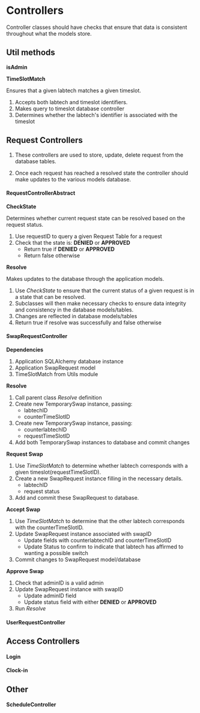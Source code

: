 # Controllers

Controller classes should have checks that ensure that data is consistent
throughout what the models store.

## Util methods

**isAdmin**

**TimeSlotMatch**

Ensures that a given labtech matches a given timeslot.

1. Accepts both labtech and timeslot identifiers.
2. Makes query to timeslot database controller
3. Determines whether the labtech's identifier is associated with the timeslot

## Request Controllers

1. These controllers are used to store, update, delete request from the database
   tables.

2. Once each request has reached a resolved state the controller should make
   updates to the various models database.

#### RequestControllerAbstract

**CheckState**

Determines whether current request state can be resolved based on the request
status.

1. Use requestID to query a given Request Table for a request
2. Check that the state is: **DENIED** or **APPROVED**
    * Return true if **DENIED** or **APPROVED**
    * Return false otherwise

**Resolve**

Makes updates to the database through the application models.

1. Use *CheckState* to ensure that the current status of a given request is in a
   state that can be resolved.
2. Subclasses will then make necessary checks to ensure data integrity and
   consistency in the database models/tables.
3. Changes are reflected in database models/tables
4. Return true if resolve was successfully and false otherwise

#### SwapRequestController

**Dependencies**

1. Application SQLAlchemy database instance
2. Application SwapRequest model
3. TimeSlotMatch from Utils module

**Resolve**

1. Call parent class *Resolve* definition
2. Create new TemporarySwap instance, passing:
    * labtechID
    * counterTimeSlotID
3. Create new TemporarySwap instance, passing:
    * counterlabtechID
    * requestTimeSlotID
4. Add both TemporarySwap instances to database and commit changes

**Request Swap**

1. Use *TimeSlotMatch* to determine whether labtech corresponds with a given
   timeslot(requestTimeSlotID).
2. Create a new SwapRequest instance filling in the necessary details.
    - labtechID
    - request status
3. Add and commit these SwapRequest to database.

**Accept Swap**

1. Use *TimeSlotMatch* to determine that the other labtech corresponds with the
   counterTimeSlotID.
2. Update SwapRequest instance associated with swapID
    * Update fields with counterlabtechID and counterTimeSlotID
    * Update Status to confirm to indicate that labtech has affirmed to wanting
    a possible switch
3. Commit changes to SwapRequest model/database

**Approve Swap**

1. Check that adminID is a valid admin
2. Update SwapRequest instance with swapID
    * Update adminID field
    * Update status field with either **DENIED** or **APPROVED**
3. Run *Resolve*

#### UserRequestController

## Access Controllers

#### Login

#### Clock-in

## Other

#### ScheduleController

